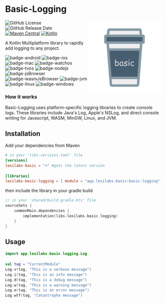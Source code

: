 # Basic-Logging
<img src="images/basic.png" alt="basic" height="240" align="right"/>

![GitHub License](https://img.shields.io/github/license/lexilabs-app/basic-logging)
![GitHub Release Date](https://img.shields.io/github/release-date/lexilabs-app/basic-logging)
[![Maven Central](https://img.shields.io/maven-central/v/app.lexilabs.basic/basic-logging?color=blue)](https://central.sonatype.com/artifact/app.lexilabs.basic/basic-logging)
[![Kotlin](https://img.shields.io/badge/Kotlin-2.1.20-7f52ff.svg?style=flat&logo=kotlin)](https://kotlinlang.org)

A Kotlin Multiplatform library to rapidly add logging to any project.

![badge-android](http://img.shields.io/badge/android-full_support-65c663.svg?style=flat)
![badge-ios](http://img.shields.io/badge/ios-full_support-65c663.svg?style=flat)
![badge-mac](http://img.shields.io/badge/macos-full_support-65c663.svg?style=flat)
![badge-watchos](http://img.shields.io/badge/watchos-full_support-65c663.svg?style=flat)
![badge-tvos](http://img.shields.io/badge/tvos-full_support-65c663.svg?style=flat)
![badge-nodejs](https://img.shields.io/badge/jsNode-full_support-65c663.svg?style=flat)
![badge-jsBrowser](https://img.shields.io/badge/jsBrowser-full_support-65c663.svg?style=flat)
![badge-wasmJsBrowser](https://img.shields.io/badge/wasmJsBrowser-full_support-65c663.svg?style=flat)
![badge-jvm](http://img.shields.io/badge/jvm-full_support-65c663.svg?style=flat)
![badge-linux](http://img.shields.io/badge/linux-full_support-65c663.svg?style=flat)
![badge-windows](http://img.shields.io/badge/windows-full_support-65c663.svg?style=flat)

### How it works
Basic-Logging uses platform-specific logging libraries to create console logs.
These libraries include Java's Log, Apple's NSLog, and direct console writing for Javascript, WASM, MinGW, Linux, and JVM.

## Installation
Add your dependencies from Maven
```toml
# in your 'libs.versions.toml' file
[versions]
lexilabs-basic = "+" #gets the latest version

[libraries]
lexilabs-basic-logging = { module = "app.lexilabs.basic:basic-logging", version.ref = "lexilabs-basic"}
```
then include the library in your gradle build
```kotlin
// in your 'shared/build.gradle.kts' file
sourceSets {
    commonMain.dependencies {
        implementation(libs.lexilabs.basic.logging)
    }
}
```

## Usage

```kotlin
import app.lexilabs.basic.logging.Log

val tag = "CurrentModule"
Log.v(tag, "This is a verbose message")
Log.i(tag, "This is an info message")
Log.d(tag, "This is a debug message")
Log.w(tag, "This is a warning message")
Log.e(tag, "This is an error message") 
Log.wtf(tag, "Catastrophe message")
```